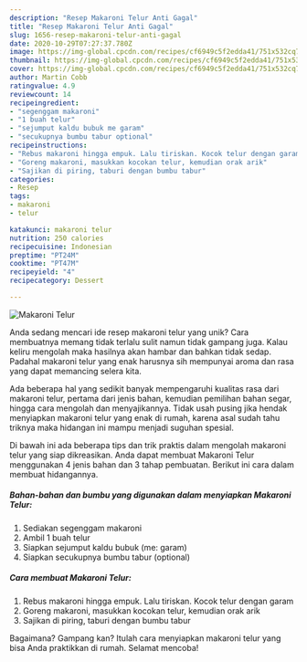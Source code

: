 ```yaml
---
description: "Resep Makaroni Telur Anti Gagal"
title: "Resep Makaroni Telur Anti Gagal"
slug: 1656-resep-makaroni-telur-anti-gagal
date: 2020-10-29T07:27:37.780Z
image: https://img-global.cpcdn.com/recipes/cf6949c5f2edda41/751x532cq70/makaroni-telur-foto-resep-utama.jpg
thumbnail: https://img-global.cpcdn.com/recipes/cf6949c5f2edda41/751x532cq70/makaroni-telur-foto-resep-utama.jpg
cover: https://img-global.cpcdn.com/recipes/cf6949c5f2edda41/751x532cq70/makaroni-telur-foto-resep-utama.jpg
author: Martin Cobb
ratingvalue: 4.9
reviewcount: 14
recipeingredient:
- "segenggam makaroni"
- "1 buah telur"
- "sejumput kaldu bubuk me garam"
- "secukupnya bumbu tabur optional"
recipeinstructions:
- "Rebus makaroni hingga empuk. Lalu tiriskan. Kocok telur dengan garam"
- "Goreng makaroni, masukkan kocokan telur, kemudian orak arik"
- "Sajikan di piring, taburi dengan bumbu tabur"
categories:
- Resep
tags:
- makaroni
- telur

katakunci: makaroni telur 
nutrition: 250 calories
recipecuisine: Indonesian
preptime: "PT24M"
cooktime: "PT47M"
recipeyield: "4"
recipecategory: Dessert

---
```



![Makaroni Telur](https://img-global.cpcdn.com/recipes/cf6949c5f2edda41/751x532cq70/makaroni-telur-foto-resep-utama.jpg)

Anda sedang mencari ide resep makaroni telur yang unik? Cara membuatnya memang tidak terlalu sulit namun tidak gampang juga. Kalau keliru mengolah maka hasilnya akan hambar dan bahkan tidak sedap. Padahal makaroni telur yang enak harusnya sih mempunyai aroma dan rasa yang dapat memancing selera kita.

Ada beberapa hal yang sedikit banyak mempengaruhi kualitas rasa dari makaroni telur, pertama dari jenis bahan, kemudian pemilihan bahan segar, hingga cara mengolah dan menyajikannya. Tidak usah pusing jika hendak menyiapkan makaroni telur yang enak di rumah, karena asal sudah tahu triknya maka hidangan ini mampu menjadi suguhan spesial.




Di bawah ini ada beberapa tips dan trik praktis dalam mengolah makaroni telur yang siap dikreasikan. Anda dapat membuat Makaroni Telur menggunakan 4 jenis bahan dan 3 tahap pembuatan. Berikut ini cara dalam membuat hidangannya.

<!--inarticleads1-->

##### Bahan-bahan dan bumbu yang digunakan dalam menyiapkan Makaroni Telur:

1. Sediakan segenggam makaroni
1. Ambil 1 buah telur
1. Siapkan sejumput kaldu bubuk (me: garam)
1. Siapkan secukupnya bumbu tabur (optional)




<!--inarticleads2-->

##### Cara membuat Makaroni Telur:

1. Rebus makaroni hingga empuk. Lalu tiriskan. Kocok telur dengan garam
1. Goreng makaroni, masukkan kocokan telur, kemudian orak arik
1. Sajikan di piring, taburi dengan bumbu tabur




Bagaimana? Gampang kan? Itulah cara menyiapkan makaroni telur yang bisa Anda praktikkan di rumah. Selamat mencoba!
